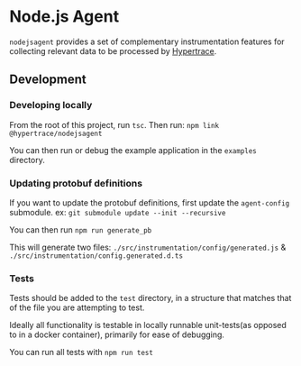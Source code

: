# Node.js Agent

`nodejsagent` provides a set of complementary instrumentation features for collecting relevant data to be processed by [Hypertrace](https://hypertrace.org).


## Development

### Developing locally

From the root of this project, run `tsc`.
Then run: `npm link @hypertrace/nodejsagent`

You can then run or debug the example application in the `examples` directory. 

### Updating protobuf definitions
If you want to update the protobuf definitions, first update the `agent-config` submodule.
ex: `git submodule update --init --recursive`

You can then run `npm run generate_pb`

This will generate two files: `./src/instrumentation/config/generated.js` & `./src/instrumentation/config.generated.d.ts`

### Tests
Tests should be added to the `test` directory, in a structure that matches that of the file you are attempting to test.

Ideally all functionality is testable in locally runnable unit-tests(as opposed to in a docker container), primarily for ease of debugging.

You can run all tests with `npm run test`
